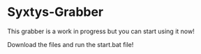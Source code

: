 # Syxtys-Grabber
This grabber is a work in progress but you can start using it now!

Download the files and run the start.bat file!
